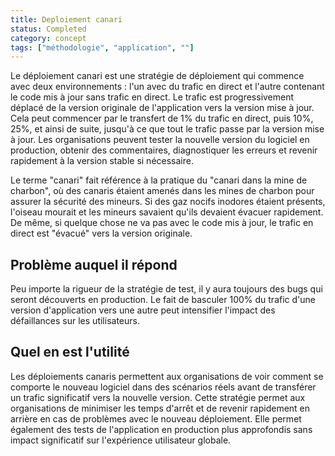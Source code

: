 ```yaml
---
title: Deploiement canari
status: Completed
category: concept
tags: ["méthodologie", "application", ""]
---
```


Le déploiement canari est une stratégie de déploiement qui commence avec deux environnements :
l'un avec du trafic en direct et l'autre contenant le code mis à jour sans trafic en direct.
Le trafic est progressivement déplacé de la version originale de l'application vers la version mise à jour.
Cela peut commencer par le transfert de 1% du trafic en direct, puis 10%, 25%, et ainsi de suite,
jusqu'à ce que tout le trafic passe par la version mise à jour.
Les organisations peuvent tester la nouvelle version du logiciel en production, obtenir des commentaires,
diagnostiquer les erreurs et revenir rapidement à la version stable si nécessaire.

Le terme "canari" fait référence à la pratique du "canari dans la mine de charbon",
où des canaris étaient amenés dans les mines de charbon pour assurer la sécurité des mineurs.
Si des gaz nocifs inodores étaient présents, l'oiseau mourait et les mineurs savaient qu'ils devaient évacuer rapidement.
De même, si quelque chose ne va pas avec le code mis à jour, le trafic en direct est "évacué" vers la version originale.

## Problème auquel il répond

Peu importe la rigueur de la stratégie de test, il y aura toujours des bugs qui seront découverts en production.
Le fait de basculer 100% du trafic d'une version d'application vers une autre peut intensifier l'impact des défaillances sur les utilisateurs.

## Quel en est l'utilité

Les déploiements canaris permettent aux organisations de voir comment se comporte le nouveau logiciel dans des scénarios réels
avant de transférer un trafic significatif vers la nouvelle version.
Cette stratégie permet aux organisations de minimiser les temps d'arrêt et de revenir rapidement en arrière en cas de problèmes avec le nouveau déploiement.
Elle permet également des tests de l'application en production plus approfondis sans impact significatif sur l'expérience utilisateur globale.
